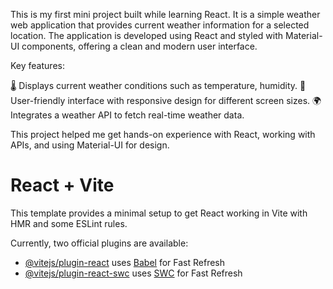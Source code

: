 This is my first mini project built while learning React. It is a simple weather web application that provides current weather information for a selected location. The application is developed using React and styled with Material-UI components, offering a clean and modern user interface.

Key features:

🌡️ Displays current weather conditions such as temperature, humidity.
📱 User-friendly interface with responsive design for different screen sizes.
🌍 Integrates a weather API to fetch real-time weather data.

This project helped me get hands-on experience with React, working with APIs, and using Material-UI for design.

# React + Vite

This template provides a minimal setup to get React working in Vite with HMR and some ESLint rules.

Currently, two official plugins are available:

- [@vitejs/plugin-react](https://github.com/vitejs/vite-plugin-react/blob/main/packages/plugin-react/README.md) uses [Babel](https://babeljs.io/) for Fast Refresh
- [@vitejs/plugin-react-swc](https://github.com/vitejs/vite-plugin-react-swc) uses [SWC](https://swc.rs/) for Fast Refresh
